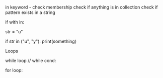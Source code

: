 in keyword - check membership 
check if anything is in collection 
check if pattern exists in a string 

if with in: 

str = "u"

if str in  ("u", "y"): 
	print(something)
	
Loops 

while loop //
while cond: 

for loop: 
